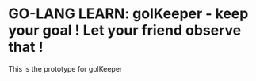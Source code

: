 GO-LANG LEARN: golKeeper - keep your goal ! Let your friend observe that !
==
This is the prototype for golKeeper
